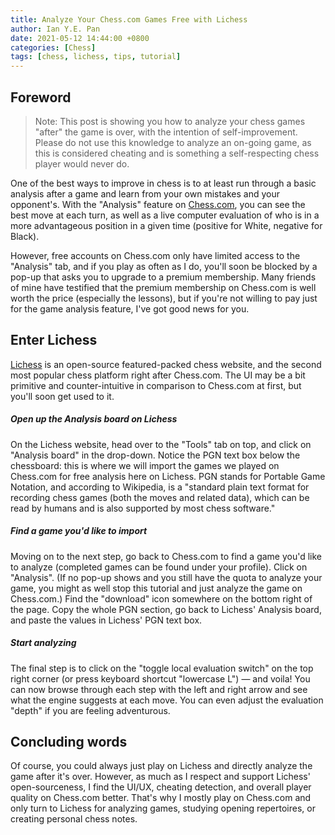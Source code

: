 ```yaml
---
title: Analyze Your Chess.com Games Free with Lichess
author: Ian Y.E. Pan
date: 2021-05-12 14:44:00 +0800
categories: [Chess]
tags: [chess, lichess, tips, tutorial]
---
```


## Foreword

> Note: This post is showing you how to analyze your chess games
> "after" the game is over, with the intention of
> self-improvement. Please do not use this knowledge to analyze an
> on-going game, as this is considered cheating and is something a
> self-respecting chess player would never do.

One of the best ways to improve in chess is to at least run through a
basic analysis after a game and learn from your own mistakes and your
opponent's. With the "Analysis" feature on [Chess.com](chess.com), you can see the
best move at each turn, as well as a live computer evaluation of who
is in a more advantageous position in a given time (positive for
White, negative for Black).

However, free accounts on Chess.com only have limited access to the
"Analysis" tab, and if you play as often as I do, you'll soon be
blocked by a pop-up that asks you to upgrade to a premium
membership. Many friends of mine have testified that the premium
membership on Chess.com is well worth the price (especially the
lessons), but if you're not willing to pay just for the game analysis
feature, I've got good news for you.

## Enter Lichess

[Lichess](lichess.org) is an open-source featured-packed chess website, and the
second most popular chess platform right after Chess.com. The UI may
be a bit primitive and counter-intuitive in comparison to Chess.com at
first, but you'll soon get used to it.


##### Open up the Analysis board on Lichess

On the Lichess website, head over to the "Tools" tab on top, and click
on "Analysis board" in the drop-down. Notice the PGN text box below
the chessboard: this is where we will import the games we played on
Chess.com for free analysis here on Lichess. PGN stands for Portable
Game Notation, and according to Wikipedia, is a "standard plain text
format for recording chess games (both the moves and related data),
which can be read by humans and is also supported by most chess
software."

##### Find a game you'd like to import

Moving on to the next step, go back to Chess.com to find a game you'd
like to analyze (completed games can be found under your
profile). Click on "Analysis". (If no pop-up shows and you still have
the quota to analyze your game, you might as well stop this tutorial
and just analyze the game on Chess.com.) Find the "download" icon
somewhere on the bottom right of the page. Copy the whole PGN section,
go back to Lichess' Analysis board, and paste the values in Lichess'
PGN text box.

##### Start analyzing

The final step is to click on the "toggle local evaluation switch" on
the top right corner (or press keyboard shortcut "lowercase L") &mdash; and
voila! You can now browse through each step with the left and right
arrow and see what the engine suggests at each move. You can even
adjust the evaluation "depth" if you are feeling adventurous.

## Concluding words

Of course, you could always just play on Lichess and directly analyze
the game after it's over. However, as much as I respect and support
Lichess' open-sourceness, I find the UI/UX, cheating detection, and
overall player quality on Chess.com better. That's why I mostly play
on Chess.com and only turn to Lichess for analyzing games, studying
opening repertoires, or creating personal chess notes.
